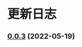 # 更新日志
### [0.0.3](https://github.com/hiliyongke/vue3-boilerplate/compare/v0.0.2...v0.0.3) (2022-05-19)
